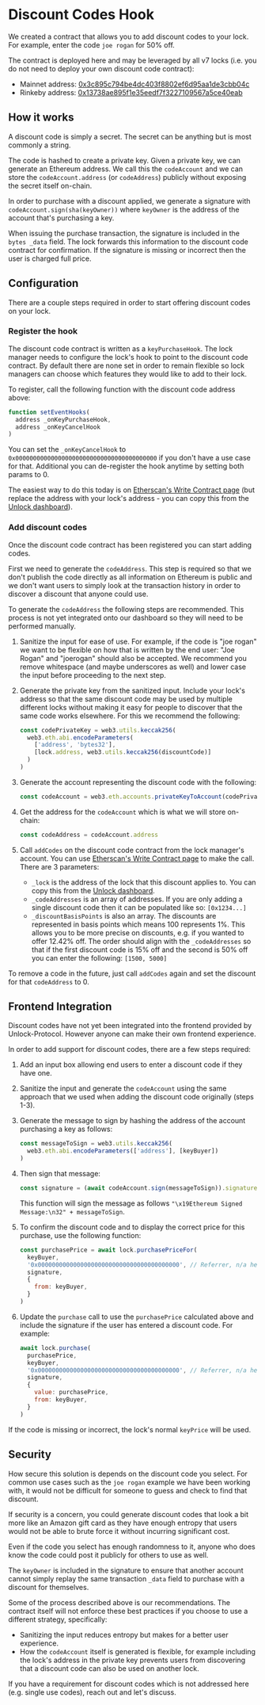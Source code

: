 # Discount Codes Hook

We created a contract that allows you to add discount codes to your lock. For example, enter the code `joe rogan` for 50% off.

The contract is deployed here and may be leveraged by all v7 locks \(i.e. you do not need to deploy your own discount code contract\):

* Mainnet address: [0x3c895c794be4dc403f8802ef6d95aa1de3cbb04c](https://etherscan.io/address/0x3c895c794be4dc403f8802ef6d95aa1de3cbb04c)
* Rinkeby address: [0x13738ae895f1e35eedf7f3227109567a5ce40eab](https://rinkeby.etherscan.io/address/0x13738ae895f1e35eedf7f3227109567a5ce40eab)

## How it works

A discount code is simply a secret. The secret can be anything but is most commonly a string.

The code is hashed to create a private key. Given a private key, we can generate an Ethereum address. We call this the `codeAccount` and we can store the `codeAccount.address` \(or `codeAddress`\) publicly without exposing the secret itself on-chain.

In order to purchase with a discount applied, we generate a signature with `codeAccount.sign(sha(keyOwner))` where `keyOwner` is the address of the account that's purchasing a key.

When issuing the purchase transaction, the signature is included in the `bytes _data` field. The lock forwards this information to the discount code contract for confirmation. If the signature is missing or incorrect then the user is charged full price.

## Configuration

There are a couple steps required in order to start offering discount codes on your lock.

### Register the hook

The discount code contract is written as a `keyPurchaseHook`. The lock manager needs to configure the lock's hook to point to the discount code contract. By default there are none set in order to remain flexible so lock managers can choose which features they would like to add to their lock.

To register, call the following function with the discount code address above:

```javascript
function setEventHooks(
  address _onKeyPurchaseHook,
  address _onKeyCancelHook
)
```

You can set the `_onKeyCancelHook` to `0x0000000000000000000000000000000000000000` if you don't have a use case for that. Additional you can de-register the hook anytime by setting both params to 0.

The easiest way to do this today is on [Etherscan's Write Contract page](https://etherscan.io/address/0x6E4B1990EBc79040E369Df2Eb8BE16bBB709B0d0#writeContract) \(but replace the address with your lock's address - you can copy this from the [Unlock dashboard](https://app.unlock-protocol.com/dashboard/)\).

### Add discount codes

Once the discount code contract has been registered you can start adding codes.

First we need to generate the `codeAddress`. This step is required so that we don't publish the code directly as all information on Ethereum is public and we don't want users to simply look at the transaction history in order to discover a discount that anyone could use.

To generate the `codeAddress` the following steps are recommended. This process is not yet integrated onto our dashboard so they will need to be performed manually.

1. Sanitize the input for ease of use. For example, if the code is "joe rogan" we want to be flexible on how that is written by the end user: "Joe Rogan" and "joerogan" should also be accepted. We recommend you remove whitespace \(and maybe underscores as well\) and lower case the input before proceeding to the next step.
2. Generate the private key from the sanitized input. Include your lock's address so that the same discount code may be used by multiple different locks without making it easy for people to discover that the same code works elsewhere. For this we recommend the following:

   ```javascript
   const codePrivateKey = web3.utils.keccak256(
     web3.eth.abi.encodeParameters(
       ['address', 'bytes32'],
       [lock.address, web3.utils.keccak256(discountCode)]
     )
   )
   ```

3. Generate the account representing the discount code with the following:

   ```javascript
   const codeAccount = web3.eth.accounts.privateKeyToAccount(codePrivateKey)
   ```

4. Get the address for the `codeAccount` which is what we will store on-chain:

   ```javascript
   const codeAddress = codeAccount.address
   ```

5. Call `addCodes` on the discount code contract from the lock manager's account. You can use [Etherscan's Write Contract page](https://etherscan.io/address/0x3c895c794be4dc403f8802ef6d95aa1de3cbb04c#writeContract) to make the call. There are 3 parameters:
   * `_lock` is the address of the lock that this discount applies to. You can copy this from the [Unlock dashboard](https://app.unlock-protocol.com/dashboard/).
   * `_codeAddresses` is an array of addresses. If you are only adding a single discount code then it can be populated like so: `[0x1234...]`
   * `_discountBasisPoints` is also an array. The discounts are represented in basis points which means 100 represents 1%. This allows you to be more precise on discounts, e.g. if you wanted to offer 12.42% off. The order should align with the `_codeAddresses` so that if the first discount code is 15% off and the second is 50% off you can enter the following: `[1500, 5000]`

To remove a code in the future, just call `addCodes` again and set the discount for that `codeAddress` to 0.

## Frontend Integration

Discount codes have not yet been integrated into the frontend provided by Unlock-Protocol. However anyone can make their own frontend experience.

In order to add support for discount codes, there are a few steps required:

1. Add an input box allowing end users to enter a discount code if they have one.
2. Sanitize the input and generate the `codeAccount` using the same approach that we used when adding the discount code originally \(steps 1-3\).
3. Generate the message to sign by hashing the address of the account purchasing a key as follows:

   ```javascript
   const messageToSign = web3.utils.keccak256(
     web3.eth.abi.encodeParameters(['address'], [keyBuyer])
   )
   ```

4. Then sign that message:

   ```javascript
   const signature = (await codeAccount.sign(messageToSign)).signature
   ```

   This function will sign the message as follows `"\x19Ethereum Signed Message:\n32" + messageToSign`.

5. To confirm the discount code and to display the correct price for this purchase, use the following function:

   ```javascript
   const purchasePrice = await lock.purchasePriceFor(
     keyBuyer,
     '0x0000000000000000000000000000000000000000', // Referrer, n/a here
     signature,
     {
       from: keyBuyer,
     }
   )
   ```

6. Update the `purchase` call to use the `purchasePrice` calculated above and include the signature if the user has entered a discount code. For example:

   ```javascript
   await lock.purchase(
     purchasePrice,
     keyBuyer,
     '0x0000000000000000000000000000000000000000', // Referrer, n/a here
     signature,
     {
       value: purchasePrice,
       from: keyBuyer,
     }
   )
   ```

If the code is missing or incorrect, the lock's normal `keyPrice` will be used.

## Security

How secure this solution is depends on the discount code you select. For common use cases such as the `joe rogan` example we have been working with, it would not be difficult for someone to guess and check to find that discount.

If security is a concern, you could generate discount codes that look a bit more like an Amazon gift card as they have enough entropy that users would not be able to brute force it without incurring significant cost.

Even if the code you select has enough randomness to it, anyone who does know the code could post it publicly for others to use as well.

The `keyOwner` is included in the signature to ensure that another account cannot simply replay the same transaction `_data` field to purchase with a discount for themselves.

Some of the process described above is our recommendations. The contract itself will not enforce these best practices if you choose to use a different strategy, specifically:

* Sanitizing the input reduces entropy but makes for a better user experience.
* How the `codeAccount` itself is generated is flexible, for example including the lock's address in the private key prevents users from discovering that a discount code can also be used on another lock.

If you have a requirement for discount codes which is not addressed here \(e.g. single use codes\), reach out and let's discuss.


